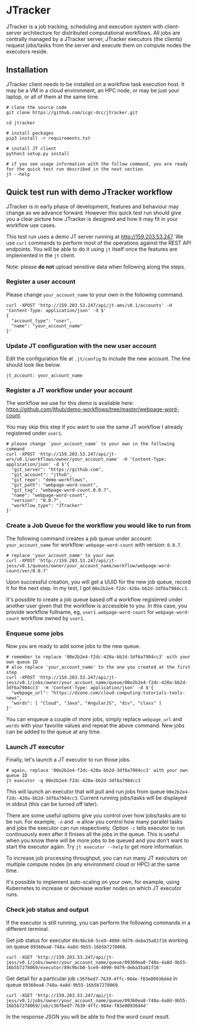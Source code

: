 # JTracker

JTracker is a job tracking, scheduling and execution system with client-server architecture for distributed
computational workflows. All jobs are centrally managed by a JTracker server, JTracker executors (the clients)
request jobs/tasks from the server and execute them on compute nodes the executors reside.

## Installation

JTracker client needs to be installed on a workflow task execution host. It may be a VM in a cloud environment, an
HPC node, or may be just your laptop, or all of them at the same time.

```
# clone the source code
git clone https://github.com/icgc-dcc/jtracker.git

cd jtracker

# install packages
pip3 install -r requirements.txt

# install JT client
python3 setup.py install

# if you see usage information with the follow command, you are ready for the quick test run described in the next section
jt --help
```

## Quick test run with demo JTracker workflow

JTracker is in early phase of development, features and behaviour may change as we advance forward. However this quick
test run should give you a clear picture how JTracker is designed and how it may fit in your workflow use cases.

This test run uses a demo JT server running at http://159.203.53.247. We use `curl` commands to perform most of
the operations against the REST API endpoints. You will be able to do it using `jt` itself once the features are
implemented in the `jt` client.

Note: please **do not** upload sensitive data when following along the steps.

### Register a user account

Please change `your_account_name` to your own in the following command.

```
curl -XPOST 'http://159.203.53.247/api/jt-ams/v0.1/accounts' -H 'Content-Type: application/json' -d $'
{
  "account_type": "user",
  "name": "your_account_name"
}'
```

### Update JT configuration with the new user account

Edit the configuration file at `.jt/config` to include the new account. The line should look like below.
```
jt_account: your_account_name
```

### Register a JT workflow under your account

The workflow we use for this demo is available here:
 https://github.com/jthub/demo-workflows/tree/master/webpage-word-count.

You may skip this step if you want to use the same JT workflow I already registered under `user1`.

```
# please change `your_account_name` to your own in the following command
curl -XPOST 'http://159.203.53.247/api/jt-wrs/v0.1/workflows/owner/your_account_name' -H 'Content-Type: application/json' -d $'{
  "git_server": "https://github.com",
  "git_account": "jthub",
  "git_repo": "demo-workflows",
  "git_path": "webpage-word-count",
  "git_tag": "webpage-word-count.0.0.7",
  "name": "webpage-word-count",
  "version": "0.0.7",
  "workflow_type": "JTracker"
}'
```

### Create a Job Queue for the workflow you would like to run from

The following command creates a job queue under account: `your_account_name` for
workflow: `webpage-word-count` with version: `0.0.7`.

```
# replace 'your_account_name' to your own
curl -XPOST 'http://159.203.53.247/api/jt-jess/v0.1/queues/owner/your_account_name/workflow/webpage-word-count/ver/0.0.7'
```

Upon successful creation, you will get a UUID for the new job queue, record it for the next step. In
my test, I got `00e2b2e4-f2dc-420a-bb2d-3df6a7984cc3`.

It's possible to create a job queue based off a workflow registered under another user
given that the workflow is accessible to you. In this case, you provide workflow fullname,
eg, `user1.webpage-word-count` for `webpage-word-count` workflow owned by `user1`.

### Enqueue some jobs

Now you are ready to add some jobs to the new queue.

```
# remember to replace '00e2b2e4-f2dc-420a-bb2d-3df6a7984cc3' with your own queue ID
# also replace 'your_account_name' to the one you created at the first step
curl -XPOST 'http://159.203.53.247/api/jt-jess/v0.1/jobs/owner/your_account_name/queue/00e2b2e4-f2dc-420a-bb2d-3df6a7984cc3' -H 'Content-Type: application/json' -d $'{
  "webpage_url": "https://dzone.com/cloud-computing-tutorials-tools-news",
  "words": [ "Cloud", "Java", "AngularJS", "div", "class" ]
}'
```

You can enqueue a couple of more jobs, simply replace `webpage_url` and `words` with your favorite values and
repeat the above command. New jobs can be added to the queue at any time.

### Launch JT executor

Finally, let's launch a JT executor to run those jobs.

```
# again, replace '00e2b2e4-f2dc-420a-bb2d-3df6a7984cc3' with your own queue ID
jt executor -q 00e2b2e4-f2dc-420a-bb2d-3df6a7984cc3
```

This will launch an executor that will pull and run jobs from queue `00e2b2e4-f2dc-420a-bb2d-3df6a7984cc3`. Current
running jobs/tasks will be displayed in stdout (this can be turned off later).

There are some useful options give you control over how jobs/tasks are to be run. For example,
`-n` and `-m` allow you control how many parallel tasks and jobs the executor can run respectively.
Option `-c` tells executor to run continuously even after it finises all the jobs in the queue. This is useful
when you know there will be more jobs to be queued and you don't want to start the executor again.
Try `jt executor --help` to get more information.

To increase job processing throughput, you can run many JT executors on multiple compute nodes
(in any environment cloud or HPC) at the same time.

It's possible to implement auto-scaling on your own, for example, using Kubernetes to increase or
decrease worker nodes on which JT executor runs.

### Check job status and output

If the executor is still running, you can perform the following commands in a different terminal.

Get job status for executor `89c9bcb0-5ce9-4090-9d79-deba35a81f16` working on queue `09360ea8-748a-4a8d-9b55-16b5b7278069`.
```
curl -XGET 'http://159.203.53.247/api/jt-jess/v0.1/jobs/owner/your_account_name/queue/09360ea8-748a-4a8d-9b55-16b5b7278069/executor/89c9bcb0-5ce9-4090-9d79-deba35a81f16'
```

Get detail for a particular job `c36f6ed7-7639-4ffc-984e-f83e00936d4d` in queue `09360ea8-748a-4a8d-9b55-16b5b7278069`.
```
curl -XGET 'http://159.203.53.247/api/jt-jess/v0.1/jobs/owner/your_account_name/queue/09360ea8-748a-4a8d-9b55-16b5b7278069/job/c36f6ed7-7639-4ffc-984e-f83e00936d4d'

```

In the response JSON you will be able to find the word count result.

